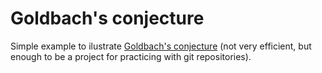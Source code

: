 # Goldbach's conjecture

Simple example to ilustrate [Goldbach's conjecture](https://en.wikipedia.org/wiki/Goldbach%27s_conjecture) (not very efficient, but enough to be a project for practicing with git repositories).
